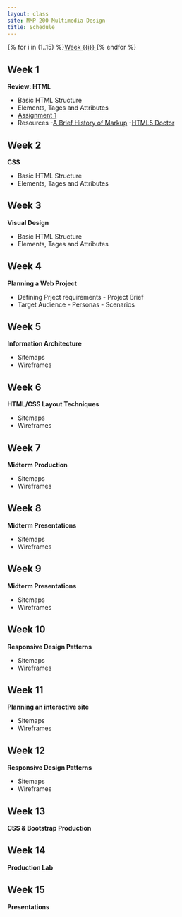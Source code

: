 ```yaml
---
layout: class
site: MMP 200 Multimedia Design
title: Schedule
---
```

{% for i in (1..15) %}<a href="#week-{{i}}">Week {{i}} </a>  {% endfor %}

## Week 1
**Review: HTML**
- Basic HTML Structure
- Elements, Tages and Attributes
- [Assignment 1](assignments/assignment1/assignment1.md)
- Resources
      -[A Brief History of Markup](http://alistapart.com/article/a-brief-history-of-markup)
      -[HTML5 Doctor](http://html5doctor.com/)
      
## Week 2
**CSS**
- Basic HTML Structure
- Elements, Tages and Attributes

## Week 3
**Visual Design**
- Basic HTML Structure
- Elements, Tages and Attributes

## Week 4
**Planning a Web Project**
- Defining Prject requirements
      - Project Brief
- Target Audience
      - Personas
      - Scenarios  

## Week 5
**Information Architecture**
- Sitemaps
- Wireframes

## Week 6
**HTML/CSS Layout Techniques**
- Sitemaps
- Wireframes

## Week 7
**Midterm Production**
- Sitemaps
- Wireframes

## Week 8
**Midterm Presentations**
- Sitemaps
- Wireframes

## Week 9
**Midterm Presentations**
- Sitemaps
- Wireframes

## Week 10
**Responsive Design Patterns**
- Sitemaps
- Wireframes

## Week 11
**Planning an interactive site**
- Sitemaps
- Wireframes

## Week 12
**Responsive Design Patterns**
- Sitemaps
- Wireframes

## Week 13
**CSS & Bootstrap Production**

## Week 14
**Production Lab**

## Week 15
**Presentations**
